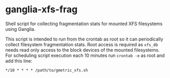 ganglia-xfs-frag
================
Shell script for collecting fragmentation stats for mounted XFS filesystems using Ganglia.

This script is intended to run from the crontab as root so it  can periodically collect filesystem fragmentation stats. Root access is required as `xfs_db` needs read only access to the block devices of the mounted filesystems. For scheduling script execution each 10 minutes run
`crontab -e`
as root and add this line:

`*/10 * * * * /path/to/gmetric_xfs.sh`
